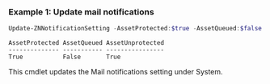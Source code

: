 ### Example 1: Update mail notifications
```powershell
Update-ZNNotificationSetting -AssetProtected:$true -AssetQueued:$false -AssetUnprotected:$true
```

```output
AssetProtected AssetQueued AssetUnprotected
-------------- ----------- ----------------
True           False       True
```

This cmdlet updates the Mail notifications setting under System.

